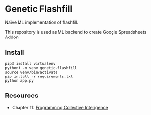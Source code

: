 # Genetic Flashfill

Naïve ML implementation of flashfill.

This repository is used as ML backend to create Google  Spreadsheets Addon.

## Install

```shell
pip3 install virtualenv
python3 -m venv genetic-flashfill
source venv/bin/activate
pip install -r requirements.txt
python app.py
```

## Resources

* Chapter 11: [Programming Collective Intelligence](https://www.oreilly.com/library/view/programming-collective-intelligence/9780596529321/)
